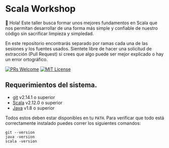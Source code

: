 # Scala Workshop

👋 Hola!
Este taller busca formar unos mejores fundamentos en Scala que nos permitan desarrollar de una forma más simple y confiable de nuestro código sin sacrificar limpieza y simpledad.

En este repositorio encontrarás separado por ramas cada una de las sesiones y los fuentes usados. Sientete libre de hacer una solicitud de extracción (Pull Request) si crees que algo puede ser mejor explicado o hay un error ortográfico.


[![PRs Welcome][prs-badge]][prs]
[![MIT License][license-badge]][license]

## Requerimientos del sistema.

* [git][git] v2.14.1 o superior
* [Scala][scala] v2.12.0 o superior
* [Java][java] v1.8 o superior

Todos estos deben estar disponibles en tu `PATH`. Para verificar que todo está correctamente instalado puedes correr los siguientes comandos:

```
git --version
java -version
scala -version
```


[scala]: https://www.scala-lang.org/
[git]: https://git-scm.com/
[java]: http://www.oracle.com/technetwork/java/javase/downloads/index.html
[prs-badge]: https://img.shields.io/badge/PRs-welcome-brightgreen.svg?style=flat-square
[prs]: http://makeapullrequest.com
[license]: https://github.com/ColadaFF/scala-workshop/blob/master/README.md#license
[license-badge]: https://img.shields.io/badge/license-GPL%203.0%20License-blue.svg?style=flat-square
